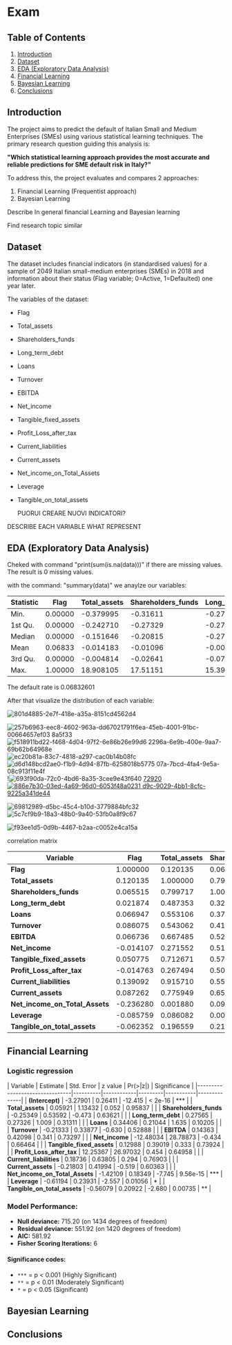 # Exam

## Table of Contents  
1. [Introduction](#introduction)  
2. [Dataset](#dataset)  
3. [EDA (Exploratory Data Analysis)](#eda-exploratory-data-analysis)  
4. [Financial Learning](#financial-learning)  
5. [Bayesian Learning](#bayesian-learning)  
6. [Conclusions](#conclusions)  

## Introduction  

The project aims to predict the default of Italian Small and Medium Enterprises (SMEs) using various statistical learning techniques. The primary research question guiding this analysis is:  

**"Which statistical learning approach provides the most accurate and reliable predictions for SME default risk in Italy?"**  

To address this, the project evaluates and compares 2 approaches:
1. Financial Learning (Frequentist approach)
2. Bayesian Learning

Describe In general financial Learning and Bayesian learning

Find research topic similar

## Dataset  
The dataset includes financial indicators (in standardised values) for a sample of 2049 Italian small-medium enterprises (SMEs) in 2018 and information about their status (Flag variable; 0=Active, 1=Defaulted) one year later.

The variables of the dataset:
- Flag  
- Total_assets  
- Shareholders_funds  
- Long_term_debt  
- Loans  
- Turnover  
- EBITDA  
- Net_income  
- Tangible_fixed_assets  
- Profit_Loss_after_tax  
- Current_liabilities  
- Current_assets  
- Net_income_on_Total_Assets  
- Leverage  
- Tangible_on_total_assets

  PUORUI CREARE NUOVI INDICATORI?

DESCRIBE EACH VARIABLE WHAT REPRESENT


## EDA (Exploratory Data Analysis)  
Cheked with command "print(sum(is.na(data)))" if there are missing values.
The result is 0 missing values.

with the command: "summary(data)" we anaylze our variables:

| Statistic   | Flag     | Total_assets | Shareholders_funds | Long_term_debt | Loans      | Turnover   | EBITDA     | Net_income  | Tangible_fixed_assets | Profit_Loss_after_tax | Current_liabilities | Current_assets | Net_income_on_Total_Assets | Leverage   | Tangible_on_total_assets |
|-------------|----------|--------------|--------------------|----------------|------------|------------|------------|--------------|-----------------------|-----------------------|--------------------|----------------|---------------------------|------------|--------------------------|
| Min.        | 0.00000  | -0.379995     | -0.31611            | -0.273864       | -0.287190  | -0.54400   | -1.48038   | -4.44506     | -0.343716              | -4.748423              | -0.409138           | -0.54253        | -8.300345                  | -0.589090  | -0.932028                |
| 1st Qu.     | 0.00000  | -0.242710     | -0.27329            | -0.273864       | -0.287190  | -0.21123   | -0.32716   | -0.22537     | -0.325433              | -0.233488              | -0.251286           | -0.31731        | -0.321765                  | -0.589090  | -0.790738                |
| Median      | 0.00000  | -0.151646     | -0.20815            | -0.273864       | -0.281337  | -0.09581   | -0.18035   | -0.15583     | -0.260832              | -0.158837              | -0.141358           | -0.16175        | -0.170741                  | -0.589090  | -0.375594                |
| Mean        | 0.06833  | -0.014183     | -0.01096            | -0.005915       | -0.019908  | -0.02592   | -0.01793   | -0.01425     | -0.000627              | -0.007344              | -0.008854           | -0.01445        |  0.009819                  |  0.006074  |  0.006065                |
| 3rd Qu.     | 0.00000  | -0.004814     | -0.02641            | -0.076514       |  0.006891  |  0.07194   |  0.08090   |  0.05976     | -0.045495              |  0.072584              |  0.012002           |  0.04629        |  0.256082                  |  0.235578  |  0.543831                |
| Max.        | 1.00000  | 18.908105     | 17.51151            | 15.399444       | 24.976590  | 26.97940   | 21.74522   | 15.79219     | 15.414282              | 16.601217              | 20.834466           | 24.83200        |  3.409903                  |  4.072354  |  3.114502                |

The default rate is  0.06832601

After that visualize the distribution of each variable:


![801d4885-2e7f-418e-a35a-8151cd4562d4](https://github.com/user-attachments/assets/da9c68df-d362-40a2-8c18-138a66e9fdc6)

![257b6963-eec8-4602-963a-dd6702![1791f6ea-45eb-4001-91bc-00664657ef03](https://github.com/user-attachments/assets/718d6468-d66a-4de1-8a9c-4dc651142582)
8a5f33](https://github.com/user-attachments/assets/5d6eaa90-5d9c-4724-a948-55409f241766)
![f51![8911bd22-f468-4d04-97f2-6e86b26e99d6](https://github.com/user-attachments/assets/077bc86b-81ee-454f-a640-768f874ceed0)
2296a-6e9b-400e-9aa7-69b62b64968e](https://github.com/user-attachments/assets/e483e02a-7302-4dde-9c4f-3d9970c8d51b)
![ec20b81a-83c7-4818-a297-cac0b14b08fc](https://github.com/user-attachments/assets/e72e1d04-665f-4a20-8157-b3fc820a98a0)
![d6d14![8bcd2ae0-f1b9-4d94-87fb-6258018b5775](https://github.com/user-attachments/assets/626dd787-9323-4a9f-a9b6-245ae332fe1e)
07a-7bcd-4fa4-9e5a-08c913f11e4f](https://github.com/user-attachments/assets/5374db3d-ee21-45e3-aa61-d4899a0383b9)
!![693f90da-72c0-4bd6-8a35-3cee9e43f640](https://github.com/user-attachments/assets/135cacea-9cdb-4991-8bb8-244b2fd04033)
[72920![886e7b30-03ed-4a69-96d0-6053f48a0231](https://github.com/user-attachments/assets/fd66c527-86fc-436d-87ef-d3496a4010ca)
d9c-9029-4bb1-8cfc-9225a341de44](https://github.com/user-attachments/assets/ca65ddd9-a265-4080-b42c-b8e9ff63f690)

![69812989-d5bc-45c4-b10d-3779884bfc32](https://github.com/user-attachments/assets/09bf151e-853b-44e1-aa87-6e28fcd263b2)
![5c7cf9b9-18a3-48b0-9a40-53fb0a8f9c67](https://github.com/user-attachments/assets/99db874d-921d-48fe-ab48-2514c19623f6)

![f93ee1d5-0d9b-4467-b2aa-c0052e4ca15a](https://github.com/user-attachments/assets/d15526d4-656c-471e-bf02-41ebdec9bf97)



correlation matrix

| **Variable**               | **Flag** | **Total_assets** | **Shareholders_funds** | **Long_term_debt** | **Loans** | **Turnover** | **EBITDA** | **Net_income** | **Tangible_fixed_assets** | **Profit_Loss_after_tax** | **Current_liabilities** | **Current_assets** | **Net_income_on_Total_Assets** | **Leverage** | **Tangible_on_total_assets** |
|----------------------------|----------|------------------|------------------------|--------------------|-----------|--------------|------------|----------------|----------------------------|--------------------------|------------------------|--------------------|--------------------------------|--------------|----------------------------|
| **Flag**                   | 1.000000 | 0.120135         | 0.065515               | 0.021874           | 0.066947  | 0.086075     | 0.066736   | -0.014107      | 0.050775                  | -0.014763                | 0.139092               | 0.087262            | -0.236280                    | -0.085759    | -0.062352                  |
| **Total_assets**           | 0.120135 | 1.000000         | 0.799717               | 0.487353           | 0.553106  | 0.543062     | 0.667485   | 0.271552       | 0.712671                  | 0.267494                | 0.915710               | 0.775949            | 0.001880                     | 0.086082     | 0.196559                  |
| **Shareholders_funds**     | 0.065515 | 0.799717         | 1.000000               | 0.327333           | 0.371205  | 0.410217     | 0.521549   | 0.513540       | 0.572102                  | 0.508739                | 0.555177               | 0.650968            | 0.091663                     | 0.009553     | 0.210004                  |
| **Long_term_debt**         | 0.021874 | 0.487353         | 0.327333               | 1.000000           | 0.330673  | 0.060256     | 0.170314   | -0.097026      | 0.531025                  | -0.097865               | 0.346402               | 0.396220            | -0.074976                    | 0.557805     | 0.271232                  |
| **Loans**                  | 0.066947 | 0.553106         | 0.371205               | 0.330673           | 1.000000  | 0.630621     | 0.405781   | 0.184351       | 0.228420                  | 0.180468                | 0.587200               | 0.680304            | -0.034765                    | 0.180990     | 0.073458                  |
| **Turnover**               | 0.086075 | 0.543062         | 0.410217               | 0.060256           | 0.630621  | 1.000000     | 0.645126   | 0.421704       | 0.120212                  | 0.419033                | 0.566604               | 0.649621            | 0.097107                     | -0.000610    | -0.012307                  |
| **EBITDA**                 | 0.066736 | 0.667485         | 0.521549               | 0.170314           | 0.405781  | 0.645126     | 1.000000   | 0.571742       | 0.369585                  | 0.573066                | 0.608392               | 0.513782            | 0.337960                     | 0.050950     | 0.157352                  |
| **Net_income**             | -0.014107| 0.271552         | 0.513540               | -0.097026          | 0.184351  | 0.421704     | 0.571742   | 1.000000       | -0.066144                 | 0.999946                | 0.126995               | 0.395780            | 0.544851                     | -0.048617    | -0.054412                  |
| **Tangible_fixed_assets**  | 0.050775 | 0.712671         | 0.572102               | 0.531025           | 0.228420  | 0.120212     | 0.369585   | -0.066144      | 1.000000                  | -0.067513               | 0.609736               | 0.297549            | -0.065170                    | 0.188769     | 0.553759                  |
| **Profit_Loss_after_tax**  | -0.014763| 0.267494         | 0.508739               | -0.097865          | 0.180468  | 0.419033     | 0.573066   | 0.999946       | -0.067513                 | 1.000000                | 0.123849               | 0.391167            | 0.548562                     | -0.048762    | -0.054582                  |
| **Current_liabilities**    | 0.139092 | 0.915710         | 0.555177               | 0.346402           | 0.587200  | 0.566604     | 0.608392   | 0.126995       | 0.609736                  | 0.123849                | 1.000000               | 0.719490            | -0.035749                    | 0.019858     | 0.095107                  |
| **Current_assets**         | 0.087262 | 0.775949         | 0.650968               | 0.396220           | 0.680304  | 0.649621     | 0.513782   | 0.395780       | 0.297549                  | 0.391167                | 0.719490               | 1.000000            | 0.044429                     | 0.046599     | -0.058964                 |
| **Net_income_on_Total_Assets** | -0.236280 | 0.001880 | 0.091663 | -0.074976 | -0.034765 | 0.097107 | 0.337960 | 0.544851 | -0.065170 | 0.548562 | -0.035749 | 0.044429 | 1.000000 | -0.060431 | -0.071141 |
| **Leverage**               | -0.085759 | 0.086082         | 0.009553               | 0.557805           | 0.180990  | -0.000610    | 0.050950   | -0.048617      | 0.188769                  | -0.048762               | 0.019858               | 0.046599            | -0.060431                    | 1.000000     | 0.374895                  |
| **Tangible_on_total_assets**| -0.062352 | 0.196559         | 0.210004               | 0.271232           | 0.073458  | -0.012307    | 0.157352   | -0.054412      | 0.553759                  | -0.054582               | 0.095107               | -0.058964           | -0.071141                    | 0.374895     | 1.000000                  |


## Financial Learning

### Logistic regression

| Variable                      | Estimate  | Std. Error | z value | Pr(>|z|)  | Significance |
|--------------------------------|----------|------------|---------|-----------|--------------|
| **(Intercept)**                | -3.27901  | 0.26411    | -12.415 | < 2e-16   | ***          |
| **Total_assets**               | 0.05921   | 1.13432    | 0.052   | 0.95837   |              |
| **Shareholders_funds**         | -0.25349  | 0.53592    | -0.473  | 0.63621   |              |
| **Long_term_debt**             | 0.27565   | 0.27326    | 1.009   | 0.31311   |              |
| **Loans**                      | 0.34406   | 0.21044    | 1.635   | 0.10205   |              |
| **Turnover**                   | -0.21333  | 0.33877    | -0.630  | 0.52888   |              |
| **EBITDA**                     | 0.14363   | 0.42098    | 0.341   | 0.73297   |              |
| **Net_income**                 | -12.48034 | 28.78873   | -0.434  | 0.66464   |              |
| **Tangible_fixed_assets**       | 0.12988   | 0.39019    | 0.333   | 0.73924   |              |
| **Profit_Loss_after_tax**       | 12.25367  | 26.97032   | 0.454   | 0.64958   |              |
| **Current_liabilities**         | 0.18736   | 0.63805    | 0.294   | 0.76903   |              |
| **Current_assets**              | -0.21803  | 0.41994    | -0.519  | 0.60363   |              |
| **Net_income_on_Total_Assets**  | -1.42109  | 0.18349    | -7.745  | 9.56e-15  | ***          |
| **Leverage**                    | -0.61194  | 0.23931    | -2.557  | 0.01056   | *            |
| **Tangible_on_total_assets**    | -0.56079  | 0.20922    | -2.680  | 0.00735   | **           |

### Model Performance:
- **Null deviance:** 715.20 (on 1434 degrees of freedom)  
- **Residual deviance:** 551.92 (on 1420 degrees of freedom)  
- **AIC:** 581.92  
- **Fisher Scoring Iterations:** 6  

#### Significance codes:
- `***` = p < 0.001 (Highly Significant)  
- `**` = p < 0.01 (Moderately Significant)  
- `*` = p < 0.05 (Significant)  






## Bayesian Learning





## Conclusions







